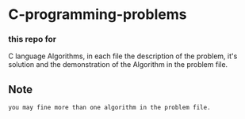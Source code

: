 # C-programming-problems

### this repo for

C language Algorithms, in each file the description of the problem, it's solution and the demonstration of the Algorithm in the problem file.

## Note

    you may fine more than one algorithm in the problem file.

